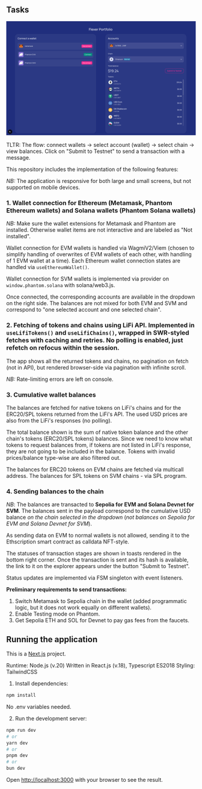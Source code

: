 ## Tasks

![Screenshot](public/readme/screenshot.png)

TLTR:
The flow: connect wallets -> select account (wallet) -> select chain -> view balances.
Click on "Submit to Testnet" to send a transaction with a message. 

This repository includes the implementation of the following features:

*NB:* The application is responsive for both large and small screens, but not supported on mobile devices.

### 1. Wallet connection for Ethereum (Metamask, Phantom Ethereum wallets) and Solana wallets (Phantom Solana wallets)

*NB:* Make sure the wallet extensions for Metamask and Phantom are installed. Otherwise wallet items are not interactive and are labeled as "Not installed".

Wallet connection for EVM wallets is handled via WagmiV2/Viem (chosen to simplify handling of overwrites of EVM wallets of each other, with handling of 1 EVM wallet at a time). Each Ethereum wallet connection states are handled via `useEthereumWallet()`.

Wallet connection for SVM wallets is implemented via provider on `window.phantom.solana` with solana/web3.js.

Once connected, the corresponding accounts are available in the dropdown on the right side. The balances are not mixed for both EVM and SVM and correspond to "one selected account and one selected chain". 

### 2. Fetching of tokens and chains using LiFi API. Implemented in `useLifiTokens()` and `useLifiChains()`, wrapped in SWR-styled fetches with caching and retries. No polling is enabled, just refetch on refocus within the session.

The app shows all the returned tokens and chains, no pagination on fetch (not in API), but rendered browser-side via pagination with infinite scroll.

*NB:* Rate-limiting errors are left on console.

### 3. Cumulative wallet balances

The balances are fetched for native tokens on LiFi's chains and for the ERC20/SPL tokens returned from the LiFi's API.
The used USD prices are also from the LiFi's responses (no polling).

The total balance shown is the sum of native token balance and the other chain's tokens (ERC20/SPL tokens) balances.
Since we need to know what tokens to request balances from, if tokens are not listed in LiFi's response, they are not going to be included in the balance. Tokens with invalid prices/balance type-wise are also filtered out.

The balances for ERC20 tokens on EVM chains are fetched via multicall address.
The balances for SPL tokens on SVM chains - via SPL program.

### 4. Sending balances to the chain

*NB*: The balances are transacted to **Sepolia for EVM and Solana Devnet for SVM**. The balances sent in the payload correspond to the cumulative USD balance *on the chain selected in the dropdown* (*not balances on Sepolia for EVM and Solana Devnet for SVM*).

As sending data on EVM to normal wallets is not allowed, sending it to the Ethscription smart contract as calldata NFT-style.

The statuses of transaction stages are shown in toasts rendered in the bottom right corner. Once the transaction is sent and its hash is available, the link to it on the explorer appears under the button "Submit to Testnet".

Status updates are implemented via FSM singleton with event listeners.

**Preliminary requirements to send transactions:**

1) Switch Metamask to Sepolia chain in the wallet (added programmatic logic, but it does not work equally on different wallets).
2) Enable Testing mode on Phantom.
3) Get Sepolia ETH and SOL for Devnet to pay gas fees from the faucets.

## Running the application

This is a [Next.js](https://nextjs.org) project.

Runtime: Node.js (v.20)
Written in React.js (v.18), Typescript ES2018
Styling: TailwindCSS

1) Install dependencies: 

```bash
npm install
```

No .env variables needed.

2) Run the development server:

```bash
npm run dev
# or
yarn dev
# or
pnpm dev
# or
bun dev
```

Open [http://localhost:3000](http://localhost:3000) with your browser to see the result.

